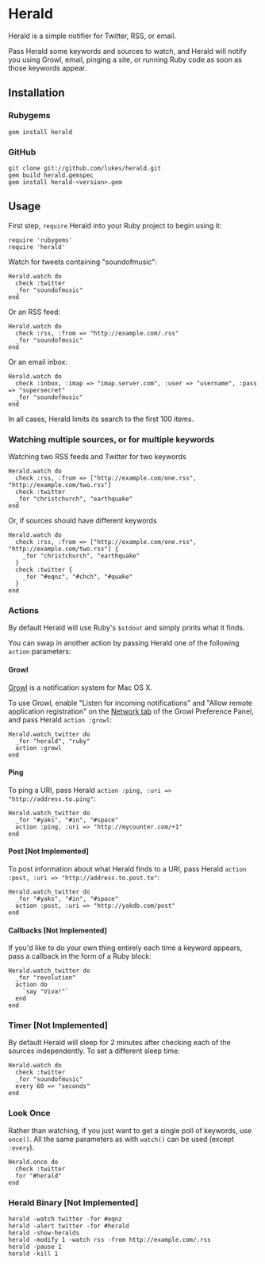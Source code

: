 Herald
====

Herald is a simple notifier for Twitter, RSS, or email. 

Pass Herald some keywords and sources to watch, and Herald will notify you using Growl, email, pinging a site, or running Ruby code as soon as those keywords appear.

Installation
------------

### Rubygems

    gem install herald

### GitHub

    git clone git://github.com/lukes/herald.git
    gem build herald.gemspec
    gem install herald-<version>.gem

Usage
-----

First step, `require` Herald into your Ruby project to begin using it:

    require 'rubygems'
    require 'herald'

Watch for tweets containing "soundofmusic":

    Herald.watch do
      check :twitter
      _for "soundofmusic"
    end

Or an RSS feed:

    Herald.watch do
      check :rss, :from => "http://example.com/.rss"
      _for "soundofmusic"
    end

Or an email inbox:

    Herald.watch do
      check :inbox, :imap => "imap.server.com", :user => "username", :pass => "supersecret"
      _for "soundofmusic"
    end

In all cases, Herald limits its search to the first 100 items.

### Watching multiple sources, or for multiple keywords

Watching two RSS feeds and Twitter for two keywords

    Herald.watch do
      check :rss, :from => ["http://example.com/one.rss", "http://example.com/two.rss"]
      check :twitter
      _for "christchurch", "earthquake"
    end

Or, if sources should have different keywords

    Herald.watch do
      check :rss, :from => ["http://example.com/one.rss", "http://example.com/two.rss"] {
        _for "christchurch", "earthquake"
      }
      check :twitter {
        _for "#eqnz", "#chch", "#quake"
      }
    end

### Actions

By default Herald will use Ruby's `$stdout` and simply prints what it finds.

You can swap in another action by passing Herald one of the following `action` parameters:

#### Growl

[Growl](http://growl.info/) is a notification system for Mac OS X.

To use Growl, enable "Listen for incoming notifications" and "Allow remote application registration" on the [Network tab](http://growl.info/documentation/exploring-preferences.php) of the Growl Preference Panel, and pass Herald `action :growl`:

    Herald.watch_twitter do
      _for "herald", "ruby"
      action :growl
    end

#### Ping

To ping a URI, pass Herald `action :ping, :uri => "http://address.to.ping"`:

    Herald.watch_twitter do
      _for "#yaks", "#in", "#space"
      action :ping, :uri => "http://mycounter.com/+1"
    end
    
#### Post [Not Implemented]

To post information about what Herald finds to a URI, pass Herald `action :post, :uri => "http://address.to.post.to"`:

    Herald.watch_twitter do
      _for "#yaks", "#in", "#space"
      action :post, :uri => "http://yakdb.com/post"
    end
    
#### Callbacks [Not Implemented]

If you'd like to do your own thing entirely each time a keyword appears, pass a callback in the form of a Ruby block:

    Herald.watch_twitter do
      _for "revolution"
      action do
        `say "Viva!"`
      end
    end

### Timer [Not Implemented]

By default Herald will sleep for 2 minutes after checking each of the sources independently. 
To set a different sleep time:

    Herald.watch do
      check :twitter
      _for "soundofmusic"
      every 60 => "seconds"
    end
        
### Look Once

Rather than watching, if you just want to get a single poll of keywords, use `once()`. All the same parameters as with `watch()` can be used (except `:every`).

    Herald.once do
      check :twitter
      for "#herald"
    end

### Herald Binary [Not Implemented]

    herald -watch twitter -for #eqnz
    herald -alert twitter -for #herald
    herald -show-heralds
    herald -modify 1 -watch rss -from http://example.com/.rss
    herald -pause 1
    herald -kill 1